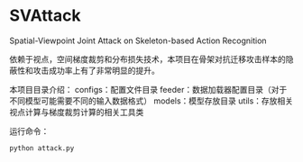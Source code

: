 # SVAttack
Spatial-Viewpoint Joint Attack on Skeleton-based Action Recognition

依赖于视点，空间梯度裁剪和分布损失技术，本项目在骨架对抗迁移攻击样本的隐蔽性和攻击成功率上有了非常明显的提升。

本项目目录介绍：
configs：配置文件目录
feeder：数据加载器配置目录（对于不同模型可能需要不同的输入数据格式）
models：模型存放目录
utils：存放相关视点计算与梯度裁剪计算的相关工具类


运行命令：
```python
python attack.py
```

